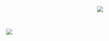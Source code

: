  ⠀⠀ ⠀  ⠀⠀⠀ ⠀⠀ ⠀ ⠀⠀⠀      <p align="center">
  ![](https://komarev.com/ghpvc/?username=beatzzpurminote&color=000000&style=flat&label=viewers)
</p>  ⠀



![](https://64.media.tumblr.com/0eda4a3b05ddd6c3859cf3ae0f4afaf5/fcf4d7c48e6e9d2d-03/s400x600/497d5c35816e6fe53bd62e2ea06eefa7b3f14079.gifv)
